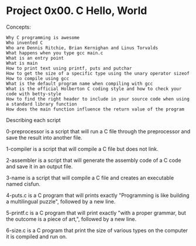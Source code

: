 # Project 0x00. C Hello, World

Concepts:

    Why C programming is awesome
    Who invented C
    Who are Dennis Ritchie, Brian Kernighan and Linus Torvalds
    What happens when you type gcc main.c
    What is an entry point
    What is main
    How to print text using printf, puts and putchar
    How to get the size of a specific type using the unary operator sizeof
    How to compile using gcc
    What is the default program name when compiling with gcc
    What is the official Holberton C coding style and how to check your code with betty-style
    How to find the right header to include in your source code when using a standard library function
    How does the main function influence the return value of the program


Describing each script

0-preprocessor is a script that will run a C file through the preprocessor and save the result into another file.

1-compiler is a script that will compile a C file but does not link.

2-assembler is a script that will generate the assembly code of a C code and save it in an output file.

3-name is a script that will compile a C file and creates an executable named cisfun.

4-puts.c is a C program that will prints exactly "Programming is like building a multilingual puzzle", followed by a new line.

5-printf.c is a C program that will print exactly "with a proper grammar, but the outcome is a piece of art,", followed by a new line.

6-size.c is a C program that print the size of various types on the computer it is compiled and run on.
